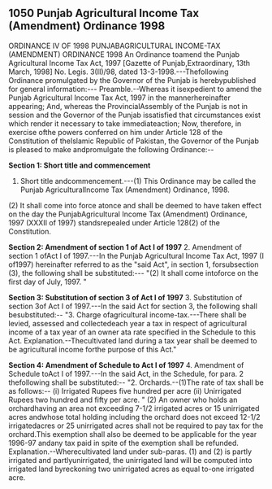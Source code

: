 ## 1050 Punjab Agricultural Income Tax (Amendment) Ordinance 1998
ORDINANCE IV OF 1998
PUNJABAGRICULTURAL INCOME-TAX (AMENDMENT) ORDINANCE 1998
An Ordinance toamend the Punjab Agricultural Income Tax Act, 1997
[Gazette of Punjab,Extraordinary, 13th March, 1998]
No. Legis. 3(II)/98, dated 13-3-1998.---Thefollowing Ordinance promulgated by the Governor of the Punjab is herebypublished for general information:---
Preamble.--Whereas it isexpedient to amend the Punjab Agricultural Income Tax Act, 1997 in the mannerhereinafter appearing;
And, whereas the ProvincialAssembly of the Punjab is not in session and the Governor of the Punjab issatisfied that circumstances exist which render it necessary to take immediateaction;
Now, therefore, in exercise ofthe powers conferred on him under Article 128 of the Constitution of theIslamic Republic of Pakistan, the Governor of the Punjab is pleased to make andpromulgate the following Ordinance:--

**Section 1: Short title and commencement**
1. Short title andcommencement.---(1) This Ordinance may be called the Punjab AgriculturalIncome Tax (Amendment) Ordinance, 1998.

(2) It shall come into force atonce and shall be deemed to have taken effect on the day the PunjabAgricultural Income Tax (Amendment) Ordinance, 1997 (XXXII of 1997) standsrepealed under Article 128(2) of the Constitution.

**Section 2: Amendment of section 1 of Act I of 1997**
2. Amendment of section 1 ofAct I of 1997.---In the Punjab Agricultural Income Tax Act, 1997 (I of1997) hereinafter referred to as the "said Act", in section 1, forsubsection (3), the following shall be substituted:---
"(2) It shall come intoforce on the first day of July, 1997. "

**Section 3: Substitution of section 3 of Act I of 1997**
3. Substitution of section 3of Act I of 1997.---In the said Act for section 3, the following shall besubstituted:--
"3. Charge ofagricultural income-tax.---There shall be levied, assessed and collectedeach year a tax in respect of agricultural income of a tax year of an owner ata rate specified in the Schedule to this Act.
Explanation.--Thecultivated land during a tax year shall be deemed to be agricultural income forthe purpose of this Act."

**Section 4: Amendment of Schedule to Act I of 1997**
4. Amendment of Schedule toAct I of 1997.---In the said Act, in the Schedule, for para. 2 thefollowing shall be substituted:--
"2. Orchards.--(1)The rate of tax shall be as follows:--
(i) Irrigated Rupees five hundred per acre
(ii) Unirrigated Rupees two hundred and fifty per acre. "
(2) An owner who holds an orchardhaving an area not exceeding 7-1/2 irrigated acres or 15 unirrigated acres andwhose total holding including the orchard does not exceed 12-1/2 irrigatedacres or 25 unirrigated acres shall not be required to pay tax for the orchard.This exemption shall also be deemed to be applicable for the year 1996-97 andany tax paid in spite of the exemption shall be refunded.
Explanation.--Wherecultivated land under sub-paras. (1) and (2) is partly irrigated and partlyunirrigated, the unirrigated land will be computed into irrigated land byreckoning two unirrigated acres as equal to-one irrigated acre.

